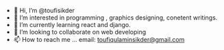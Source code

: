 - 👋 Hi, I’m @toufisikder
- 👀 I’m interested in programming , graphics designing, conetent writings.
- 🌱 I’m currently learning react and django.
- 💞️ I’m looking to collaborate on web developing
- 📫 How to reach me ... email: toufiqulaminsikder@gmail.com

<!---
toufisikder/toufisikder is a ✨ special ✨ repository because its `README.md` (this file) appears on your GitHub profile.
You can click the Preview link to take a look at your changes.
--->
